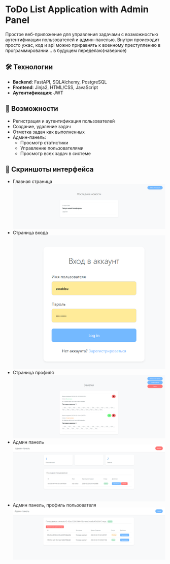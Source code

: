 # ToDo List Application with Admin Panel

Простое веб-приложение для управления задачами с возможностью аутентификации пользователей и админ-панелью. Внутри происходит просто ужас, код и api можно приравнять к военному преступлению в программировании... в будущем переделаю(наверное)

## 🛠 Технологии
- **Backend**: FastAPI, SQLAlchemy, PostgreSQL
- **Frontend**: Jinja2, HTML/CSS, JavaScript
- **Аутентификация**: JWT

## 🌟 Возможности
- Регистрация и аутентификация пользователей
- Создание, удаление задач
- Отметка задач как выполненных
- Админ-панель:
  - Просмотр статистики
  - Управление пользователями
  - Просмотр всех задач в системе
## 🌟 Скриншоты интерфейса
- Главная страница
![Главная страница](https://github.com/awatdsu/ToDo_FastAPI/blob/main/assets/index.png)
- Страница входа
![Страница входа](https://github.com/awatdsu/ToDo_FastAPI/blob/main/assets/login.png)
- Страница профиля
![Страница профиля](https://github.com/awatdsu/ToDo_FastAPI/blob/main/assets/profile.png)
- Админ панель
![Админ панель](https://github.com/awatdsu/ToDo_FastAPI/blob/main/assets/admin.png)
- Админ панель, профиль пользователя
![Админ панель, профиль пользователя](https://github.com/awatdsu/ToDo_FastAPI/blob/main/assets/admin_profile.png)